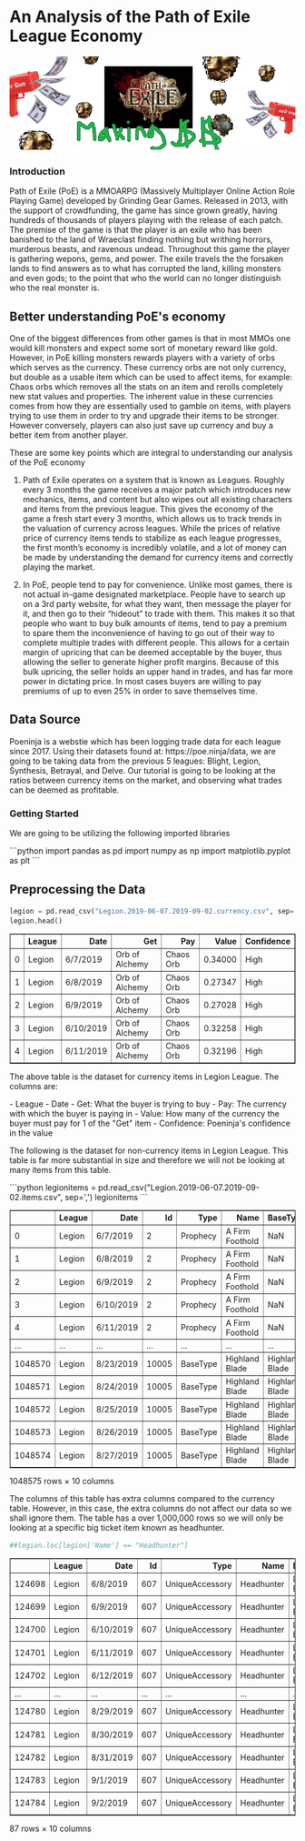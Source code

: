# An Analysis of the Path of Exile League Economy
![Title]($$$$$.png)

### Introduction

<p> Path of Exile (PoE) is a MMOARPG (Massively Multiplayer Online Action Role Playing Game) developed by Grinding Gear Games. Released in 2013, with the support of crowdfunding, the game has since grown greatly, having hundreds of thousands of players playing with the release of each patch. The premise of the game is that the player is an exile who has been banished to the land of Wraeclast finding nothing but writhing horrors, murderous beasts, and ravenous undead. Throughout this game the player is gathering wepons, gems, and power. The exile travels the the forsaken lands to find answers as to what has corrupted the land, killing monsters and even gods; to the point that who the world can no longer distinguish who the real monster is.

## Better understanding PoE's economy
<p> One of the biggest differences from other games is that in most MMOs one would kill monsters and expect some sort of monetary reward like gold. However, in PoE killing monsters rewards players with a variety of orbs which serves as the currency. These currency orbs are not only currency, but double as a usable item which can be used to affect items, for example: Chaos orbs which removes all the stats on an item and rerolls completely new stat values and properties. The inherent value in these currencies comes from how they are essentially used to gamble on items, with players trying to use them in order to try and upgrade their items to be stronger. However conversely, players can also just save up currency and buy a better item from another player. </p>

<p> These are some key points which are integral to understanding our analysis of the PoE economy </p>

1. Path of Exile operates on a system that is known as Leagues. Roughly every 3 months the game receives a major patch which introduces new mechanics, items, and content but also wipes out all existing characters and items from the previous league. This gives the economy of the game a fresh start every 3 months, which allows us to track trends in the valuation of currency across leagues. While the prices of relative price of currency items tends to stabilize as each league progresses, the first month’s economy is incredibly volatile, and a lot of money can be made by understanding the demand for currency items and correctly playing the market. 

2. In PoE, people tend to pay for convenience. Unlike most	games, there is not actual in-game designated marketplace. People have to search up on a 3rd party website, for what they want, then message the player for it, and then go to their “hideout” to trade with them. This makes it so that people who want to buy bulk amounts of items, tend to pay a premium to spare them the inconvenience of having to go out of their way to complete multiple trades with different people. This allows for a certain margin of upricing that can be deemed acceptable by the buyer, thus allowing the seller to generate higher profit margins. Because of this bulk upricing, the seller holds an upper hand in trades, and has far more power in dictating price. In most cases buyers are willing to pay premiums of up to even 25% in order to save themselves time.

## Data Source
<p> Poeninja is a webstie which has been logging trade data for each league since 2017. Using their datasets found at: https://poe.ninja/data, we are going to be taking data from the previous 5 leagues: Blight, Legion, Synthesis, Betrayal, and Delve. Our tutorial is going to be looking at the ratios between currency items on the market, and observing what trades can be deemed as profitable. </p>

### Getting Started

<p> We are going to be utilizing the following imported libraries </p>
```python
import pandas as pd
import numpy as np
import matplotlib.pyplot as plt
```

## Preprocessing the Data

```python
legion = pd.read_csv("Legion.2019-06-07.2019-09-02.currency.csv", sep=',')
legion.head()
```
<div>
<style scoped>
    .dataframe tbody tr th:only-of-type {
        vertical-align: middle;
    }

    .dataframe tbody tr th {
        vertical-align: top;
    }

    .dataframe thead th {
        text-align: right;
    }
</style>
<table border="1" class="dataframe">
  <thead>
    <tr style="text-align: right;">
      <th></th>
      <th>League</th>
      <th>Date</th>
      <th>Get</th>
      <th>Pay</th>
      <th>Value</th>
      <th>Confidence</th>
    </tr>
  </thead>
  <tbody>
    <tr>
      <td>0</td>
      <td>Legion</td>
      <td>6/7/2019</td>
      <td>Orb of Alchemy</td>
      <td>Chaos Orb</td>
      <td>0.34000</td>
      <td>High</td>
    </tr>
    <tr>
      <td>1</td>
      <td>Legion</td>
      <td>6/8/2019</td>
      <td>Orb of Alchemy</td>
      <td>Chaos Orb</td>
      <td>0.27347</td>
      <td>High</td>
    </tr>
    <tr>
      <td>2</td>
      <td>Legion</td>
      <td>6/9/2019</td>
      <td>Orb of Alchemy</td>
      <td>Chaos Orb</td>
      <td>0.27028</td>
      <td>High</td>
    </tr>
    <tr>
      <td>3</td>
      <td>Legion</td>
      <td>6/10/2019</td>
      <td>Orb of Alchemy</td>
      <td>Chaos Orb</td>
      <td>0.32258</td>
      <td>High</td>
    </tr>
    <tr>
      <td>4</td>
      <td>Legion</td>
      <td>6/11/2019</td>
      <td>Orb of Alchemy</td>
      <td>Chaos Orb</td>
      <td>0.32196</td>
      <td>High</td>
    </tr>
  </tbody>
</table>
</div>

<p>
The above table is the dataset for currency items in Legion League. The columns are:
</p>
 - League
 - Date
 - Get: What the buyer is trying to buy
 - Pay: The currency with which the buyer is paying in
 - Value: How many of the currency the buyer must pay for 1 of the "Get" item
 - Confidence: Poeninja's confidence in the value

<p> The following is the dataset for non-currency items in Legion League. This table is far more substantial in size
 and therefore we will not be looking at many items from this table. </p>
```python
legionitems = pd.read_csv("Legion.2019-06-07.2019-09-02.items.csv", sep=',')
legionitems
```

<div>
<style scoped>
    .dataframe tbody tr th:only-of-type {
        vertical-align: middle;
    }

    .dataframe tbody tr th {
        vertical-align: top;
    }

    .dataframe thead th {
        text-align: right;
    }
</style>
<table border="1" class="dataframe">
  <thead>
    <tr style="text-align: right;">
      <th></th>
      <th>League</th>
      <th>Date</th>
      <th>Id</th>
      <th>Type</th>
      <th>Name</th>
      <th>BaseType</th>
      <th>Variant</th>
      <th>Links</th>
      <th>Value</th>
      <th>Confidence</th>
    </tr>
  </thead>
  <tbody>
    <tr>
      <td>0</td>
      <td>Legion</td>
      <td>6/7/2019</td>
      <td>2</td>
      <td>Prophecy</td>
      <td>A Firm Foothold</td>
      <td>NaN</td>
      <td>NaN</td>
      <td>NaN</td>
      <td>1.00</td>
      <td>Low</td>
    </tr>
    <tr>
      <td>1</td>
      <td>Legion</td>
      <td>6/8/2019</td>
      <td>2</td>
      <td>Prophecy</td>
      <td>A Firm Foothold</td>
      <td>NaN</td>
      <td>NaN</td>
      <td>NaN</td>
      <td>1.00</td>
      <td>High</td>
    </tr>
    <tr>
      <td>2</td>
      <td>Legion</td>
      <td>6/9/2019</td>
      <td>2</td>
      <td>Prophecy</td>
      <td>A Firm Foothold</td>
      <td>NaN</td>
      <td>NaN</td>
      <td>NaN</td>
      <td>1.00</td>
      <td>High</td>
    </tr>
    <tr>
      <td>3</td>
      <td>Legion</td>
      <td>6/10/2019</td>
      <td>2</td>
      <td>Prophecy</td>
      <td>A Firm Foothold</td>
      <td>NaN</td>
      <td>NaN</td>
      <td>NaN</td>
      <td>0.76</td>
      <td>High</td>
    </tr>
    <tr>
      <td>4</td>
      <td>Legion</td>
      <td>6/11/2019</td>
      <td>2</td>
      <td>Prophecy</td>
      <td>A Firm Foothold</td>
      <td>NaN</td>
      <td>NaN</td>
      <td>NaN</td>
      <td>0.31</td>
      <td>High</td>
    </tr>
    <tr>
      <td>...</td>
      <td>...</td>
      <td>...</td>
      <td>...</td>
      <td>...</td>
      <td>...</td>
      <td>...</td>
      <td>...</td>
      <td>...</td>
      <td>...</td>
      <td>...</td>
    </tr>
    <tr>
      <td>1048570</td>
      <td>Legion</td>
      <td>8/23/2019</td>
      <td>10005</td>
      <td>BaseType</td>
      <td>Highland Blade</td>
      <td>Highland Blade</td>
      <td>Elder</td>
      <td>NaN</td>
      <td>5.00</td>
      <td>Low</td>
    </tr>
    <tr>
      <td>1048571</td>
      <td>Legion</td>
      <td>8/24/2019</td>
      <td>10005</td>
      <td>BaseType</td>
      <td>Highland Blade</td>
      <td>Highland Blade</td>
      <td>Elder</td>
      <td>NaN</td>
      <td>5.00</td>
      <td>Low</td>
    </tr>
    <tr>
      <td>1048572</td>
      <td>Legion</td>
      <td>8/25/2019</td>
      <td>10005</td>
      <td>BaseType</td>
      <td>Highland Blade</td>
      <td>Highland Blade</td>
      <td>Elder</td>
      <td>NaN</td>
      <td>5.00</td>
      <td>Low</td>
    </tr>
    <tr>
      <td>1048573</td>
      <td>Legion</td>
      <td>8/26/2019</td>
      <td>10005</td>
      <td>BaseType</td>
      <td>Highland Blade</td>
      <td>Highland Blade</td>
      <td>Elder</td>
      <td>NaN</td>
      <td>5.00</td>
      <td>Low</td>
    </tr>
    <tr>
      <td>1048574</td>
      <td>Legion</td>
      <td>8/27/2019</td>
      <td>10005</td>
      <td>BaseType</td>
      <td>Highland Blade</td>
      <td>Highland Blade</td>
      <td>Elder</td>
      <td>NaN</td>
      <td>5.00</td>
      <td>Low</td>
    </tr>
  </tbody>
</table>
<p>1048575 rows × 10 columns</p>
</div>

<p> The columns of this table has extra columns compared to the currency table. However, in this case, the extra columns do not affect our data so we shall ignore them. The table has a over 1,000,000 rows so we will only be looking at a specific big ticket item known as headhunter. </p>

```python
##legion.loc[legion['Name'] == "Headhunter"]
```

<div>
<style scoped>
    .dataframe tbody tr th:only-of-type {
        vertical-align: middle;
    }

    .dataframe tbody tr th {
        vertical-align: top;
    }

    .dataframe thead th {
        text-align: right;
    }
</style>
<table border="1" class="dataframe">
  <thead>
    <tr style="text-align: right;">
      <th></th>
      <th>League</th>
      <th>Date</th>
      <th>Id</th>
      <th>Type</th>
      <th>Name</th>
      <th>BaseType</th>
      <th>Variant</th>
      <th>Links</th>
      <th>Value</th>
      <th>Confidence</th>
    </tr>
  </thead>
  <tbody>
    <tr>
      <td>124698</td>
      <td>Legion</td>
      <td>6/8/2019</td>
      <td>607</td>
      <td>UniqueAccessory</td>
      <td>Headhunter</td>
      <td>Leather Belt</td>
      <td>NaN</td>
      <td>NaN</td>
      <td>2260.00000</td>
      <td>Medium</td>
    </tr>
    <tr>
      <td>124699</td>
      <td>Legion</td>
      <td>6/9/2019</td>
      <td>607</td>
      <td>UniqueAccessory</td>
      <td>Headhunter</td>
      <td>Leather Belt</td>
      <td>NaN</td>
      <td>NaN</td>
      <td>2415.37133</td>
      <td>High</td>
    </tr>
    <tr>
      <td>124700</td>
      <td>Legion</td>
      <td>6/10/2019</td>
      <td>607</td>
      <td>UniqueAccessory</td>
      <td>Headhunter</td>
      <td>Leather Belt</td>
      <td>NaN</td>
      <td>NaN</td>
      <td>2869.65000</td>
      <td>High</td>
    </tr>
    <tr>
      <td>124701</td>
      <td>Legion</td>
      <td>6/11/2019</td>
      <td>607</td>
      <td>UniqueAccessory</td>
      <td>Headhunter</td>
      <td>Leather Belt</td>
      <td>NaN</td>
      <td>NaN</td>
      <td>3912.03625</td>
      <td>High</td>
    </tr>
    <tr>
      <td>124702</td>
      <td>Legion</td>
      <td>6/12/2019</td>
      <td>607</td>
      <td>UniqueAccessory</td>
      <td>Headhunter</td>
      <td>Leather Belt</td>
      <td>NaN</td>
      <td>NaN</td>
      <td>4572.72833</td>
      <td>High</td>
    </tr>
    <tr>
      <td>...</td>
      <td>...</td>
      <td>...</td>
      <td>...</td>
      <td>...</td>
      <td>...</td>
      <td>...</td>
      <td>...</td>
      <td>...</td>
      <td>...</td>
      <td>...</td>
    </tr>
    <tr>
      <td>124780</td>
      <td>Legion</td>
      <td>8/29/2019</td>
      <td>607</td>
      <td>UniqueAccessory</td>
      <td>Headhunter</td>
      <td>Leather Belt</td>
      <td>NaN</td>
      <td>NaN</td>
      <td>11550.93571</td>
      <td>High</td>
    </tr>
    <tr>
      <td>124781</td>
      <td>Legion</td>
      <td>8/30/2019</td>
      <td>607</td>
      <td>UniqueAccessory</td>
      <td>Headhunter</td>
      <td>Leather Belt</td>
      <td>NaN</td>
      <td>NaN</td>
      <td>11236.98793</td>
      <td>High</td>
    </tr>
    <tr>
      <td>124782</td>
      <td>Legion</td>
      <td>8/31/2019</td>
      <td>607</td>
      <td>UniqueAccessory</td>
      <td>Headhunter</td>
      <td>Leather Belt</td>
      <td>NaN</td>
      <td>NaN</td>
      <td>11484.29227</td>
      <td>High</td>
    </tr>
    <tr>
      <td>124783</td>
      <td>Legion</td>
      <td>9/1/2019</td>
      <td>607</td>
      <td>UniqueAccessory</td>
      <td>Headhunter</td>
      <td>Leather Belt</td>
      <td>NaN</td>
      <td>NaN</td>
      <td>11837.76121</td>
      <td>High</td>
    </tr>
    <tr>
      <td>124784</td>
      <td>Legion</td>
      <td>9/2/2019</td>
      <td>607</td>
      <td>UniqueAccessory</td>
      <td>Headhunter</td>
      <td>Leather Belt</td>
      <td>NaN</td>
      <td>NaN</td>
      <td>11569.77000</td>
      <td>High</td>
    </tr>
  </tbody>
</table>
<p>87 rows × 10 columns</p>
</div>
